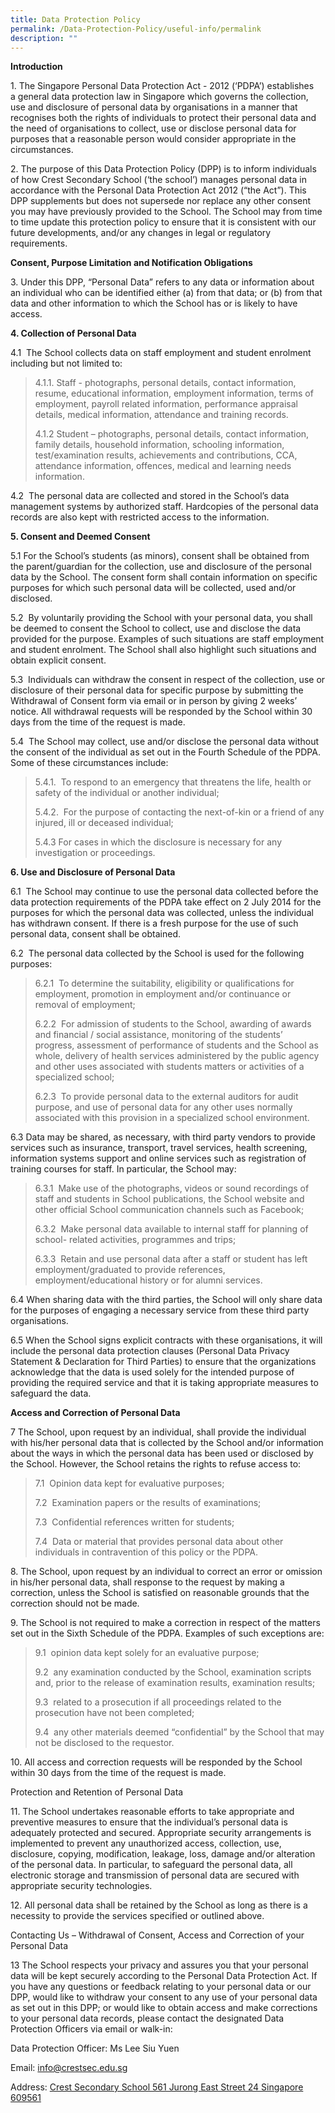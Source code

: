 ```yaml
---
title: Data Protection Policy
permalink: /Data-Protection-Policy/useful-info/permalink
description: ""
---
```

**Introduction**

1\. The Singapore Personal Data Protection Act - 2012 (‘PDPA’) establishes a general data protection law in Singapore which governs the collection, use and disclosure of personal data by organisations in a manner that recognises both the rights of individuals to protect their personal data and the need of organisations to collect, use or disclose personal data for purposes that a reasonable person would consider appropriate in the circumstances.

  

2\. The purpose of this Data Protection Policy (DPP) is to inform individuals of how Crest Secondary School (‘the school’) manages personal data in accordance with the Personal Data Protection Act 2012 (“the Act”). This DPP supplements but does not supersede nor replace any other consent you may have previously provided to the School. The School may from time to time update this protection policy to ensure that it is consistent with our future developments, and/or any changes in legal or regulatory requirements.

  

**Consent, Purpose Limitation and Notification Obligations**

3. Under this DPP, “Personal Data” refers to any data or information about an individual who can be identified either (a) from that data; or (b) from that data and other information to which the School has or is likely to have access.

  

**4\. Collection of Personal Data**

4.1  The School collects data on staff employment and student enrolment including but not limited to:

> 4.1.1. Staff - photographs, personal details, contact information, resume, educational information, employment information, terms of employment, payroll related information, performance appraisal details, medical information, attendance and training records.
> 
> 4.1.2 Student – photographs, personal details, contact information, family details, household information, schooling information, test/examination results, achievements and contributions, CCA, attendance information, offences, medical and learning needs information.

4.2  The personal data are collected and stored in the School’s data management systems by authorized staff. Hardcopies of the personal data records are also kept with restricted access to the information.

  

**5\. Consent and Deemed Consent**

5.1 For the School’s students (as minors), consent shall be obtained from the parent/guardian for the collection, use and disclosure of the personal data by the School. The consent form shall contain information on specific purposes for which such personal data will be collected, used and/or disclosed.

5.2  By voluntarily providing the School with your personal data, you shall be deemed to consent the School to collect, use and disclose the data provided for the purpose. Examples of such situations are staff employment and student enrolment. The School shall also highlight such situations and obtain explicit consent.

5.3  Individuals can withdraw the consent in respect of the collection, use or disclosure of their personal data for specific purpose by submitting the Withdrawal of Consent form via email or in person by giving 2 weeks’ notice. All withdrawal requests will be responded by the School within 30 days from the time of the request is made.

5.4  The School may collect, use and/or disclose the personal data without the consent of the individual as set out in the Fourth Schedule of the PDPA. Some of these circumstances include:

> 5.4.1.  To respond to an emergency that threatens the life, health or safety of the individual or another individual;
> 
> 5.4.2.  For the purpose of contacting the next-of-kin or a friend of any injured, ill or deceased individual;
> 
> 5.4.3 For cases in which the disclosure is necessary for any investigation or proceedings.

  

**6\. Use and Disclosure of Personal Data**

6.1  The School may continue to use the personal data collected before the data protection requirements of the PDPA take effect on 2 July 2014 for the purposes for which the personal data was collected, unless the individual has withdrawn consent. If there is a fresh purpose for the use of such personal data, consent shall be obtained.

6.2  The personal data collected by the School is used for the following purposes:

> 6.2.1  To determine the suitability, eligibility or qualifications for employment, promotion in employment and/or continuance or removal of employment;
> 
> 6.2.2  For admission of students to the School, awarding of awards and financial / social assistance, monitoring of the students’ progress, assessment of performance of students and the School as whole, delivery of health services administered by the public agency and other uses associated with students matters or activities of a specialized school;
> 
> 6.2.3  To provide personal data to the external auditors for audit purpose, and use of personal data for any other uses normally associated with this provision in a specialized school environment.

6.3 Data may be shared, as necessary, with third party vendors to provide services such as insurance, transport, travel services, health screening, information systems support and online services such as registration of training courses for staff. In particular, the School may:

> 6.3.1  Make use of the photographs, videos or sound recordings of staff and students in School publications, the School website and other official School communication channels such as Facebook;
> 
> 6.3.2  Make personal data available to internal staff for planning of school- related activities, programmes and trips;
> 
> 6.3.3  Retain and use personal data after a staff or student has left employment/graduated to provide references, employment/educational history or for alumni services.

6.4 When sharing data with the third parties, the School will only share data for the purposes of engaging a necessary service from these third party organisations.  

6.5 When the School signs explicit contracts with these organisations, it will include the personal data protection clauses (Personal Data Privacy Statement & Declaration for Third Parties) to ensure that the organizations acknowledge that the data is used solely for the intended purpose of providing the required service and that it is taking appropriate measures to safeguard the data.  

  

**Access and Correction of Personal Data**

7 The School, upon request by an individual, shall provide the individual with his/her personal data that is collected by the School and/or information about the ways in which the personal data has been used or disclosed by the School. However, the School retains the rights to refuse access to:

>7.1  Opinion data kept for evaluative purposes;
>    
>7.2  Examination papers or the results of examinations;
>
>7.3  Confidential references written for students;
>    
>7.4  Data or material that provides personal data about other individuals in contravention of this policy or the PDPA.
    
      
    

8\. The School, upon request by an individual to correct an error or omission in his/her personal data, shall response to the request by making a correction, unless the School is satisfied on reasonable grounds that the correction should not be made.

  

9\. The School is not required to make a correction in respect of the matters set out in the Sixth Schedule of the PDPA. Examples of such exceptions are:

> 9.1  opinion data kept solely for an evaluative purpose;
> 
> 9.2  any examination conducted by the School, examination scripts and, prior to the release of examination results, examination results;
> 
> 9.3  related to a prosecution if all proceedings related to the prosecution have not been completed;
> 
> 9.4  any other materials deemed “confidential” by the School that may not be disclosed to the requestor.

  

10\. All access and correction requests will be responded by the School within 30 days from the time of the request is made.

Protection and Retention of Personal Data

  

11\. The School undertakes reasonable efforts to take appropriate and preventive measures to ensure that the individual’s personal data is adequately protected and secured. Appropriate security arrangements is implemented to prevent any unauthorized access, collection, use, disclosure, copying, modification, leakage, loss, damage and/or alteration of the personal data. In particular, to safeguard the personal data, all electronic storage and transmission of personal data are secured with appropriate security technologies.

  

12\. All personal data shall be retained by the School as long as there is a necessity to provide the services specified or outlined above.

Contacting Us – Withdrawal of Consent, Access and Correction of your Personal Data

  

13 The School respects your privacy and assures you that your personal data will be kept securely according to the Personal Data Protection Act. If you have any questions or feedback relating to your personal data or our DPP, would like to withdraw your consent to any use of your personal data as set out in this DPP; or would like to obtain access and make corrections to your personal data records, please contact the designated Data Protection Officers via email or walk-in:

  

  

Data Protection Officer: Ms Lee Siu Yuen

Email: [info@crestsec.edu.sg](mailto:info@crestsec.edu.sg)

Address: [Crest Secondary School 561 Jurong East Street 24 Singapore 609561](https://www.google.com.sg/maps/place/Crest+Secondary+School/@1.3433166,103.7406742,17z/data=!3m1!4b1!4m5!3m4!1s0x31da101709c924b3:0x5104dbd93122047f!8m2!3d1.3433166!4d103.7428629)